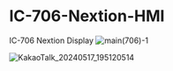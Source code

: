 # IC-706-Nextion-HMI
IC-706 Nextion Display 
![main(706)-1](https://github.com/kimjonghyub/IC-706-Nextion-HMI/assets/169359949/1cbccc3d-955a-4e2b-85fa-5b7f62dd81d9)

![KakaoTalk_20240517_195120514](https://github.com/kimjonghyub/IC-706-Nextion-HMI/assets/169359949/7e4a2d90-8a94-46eb-879e-4a2bb18b2013)
